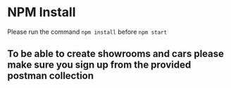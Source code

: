 # NPM Install
Please run the command `npm install` before `npm start`

## To be able to create showrooms and cars please make sure you sign up from the provided postman collection
